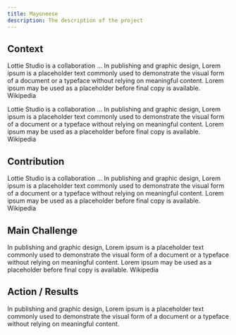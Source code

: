 ```yaml
---
title: Mayoneese
description: The description of the project
---
```


## Context

Lottie Studio is a collaboration ... In publishing and graphic design, Lorem ipsum is a placeholder text commonly used to demonstrate the visual form of a document or a typeface without relying on meaningful content. Lorem ipsum may be used as a placeholder before final copy is available. Wikipedia

Lottie Studio is a collaboration ... In publishing and graphic design, Lorem ipsum is a placeholder text commonly used to demonstrate the visual form of a document or a typeface without relying on meaningful content. Lorem ipsum may be used as a placeholder before final copy is available. Wikipedia

## Contribution

Lottie Studio is a collaboration ... In publishing and graphic design, Lorem ipsum is a placeholder text commonly used to demonstrate the visual form of a document or a typeface without relying on meaningful content. Lorem ipsum may be used as a placeholder before final copy is available. Wikipedia

## Main Challenge

In publishing and graphic design, Lorem ipsum is a placeholder text commonly used to demonstrate the visual form of a document or a typeface without relying on meaningful content.
Lorem ipsum may be used as a placeholder before final copy is available. Wikipedia

## Action / Results

In publishing and graphic design, Lorem ipsum is a placeholder text commonly used to demonstrate the visual form of a document or a typeface without relying on meaningful content.
